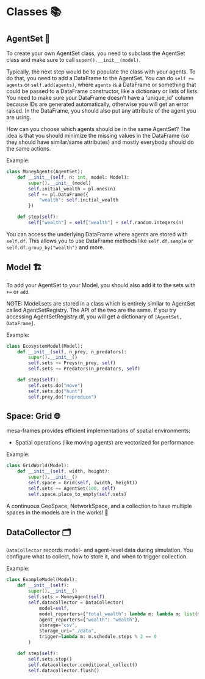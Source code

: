 # Classes 📚

## AgentSet 👥

To create your own AgentSet class, you need to subclass the AgentSet class and make sure to call `super().__init__(model)`.

Typically, the next step would be to populate the class with your agents. To do that, you need to add a DataFrame to the AgentSet. You can do `self += agents` or `self.add(agents)`, where `agents` is a DataFrame or something that could be passed to a DataFrame constructor, like a dictionary or lists of lists. You need to make sure your DataFrame doesn't have a 'unique_id' column because IDs are generated automatically, otherwise you will get an error raised. In the DataFrame, you should also put any attribute of the agent you are using.

How can you choose which agents should be in the same AgentSet? The idea is that you should minimize the missing values in the DataFrame (so they should have similar/same attributes) and mostly everybody should do the same actions.

Example:

```python
class MoneyAgents(AgentSet):
    def __init__(self, n: int, model: Model):
        super().__init__(model)
        self.initial_wealth = pl.ones(n)
        self += pl.DataFrame({
            "wealth": self.initial_wealth
        })

    def step(self):
        self["wealth"] = self["wealth"] + self.random.integers(n)
```

You can access the underlying DataFrame where agents are stored with `self.df`. This allows you to use DataFrame methods like `self.df.sample` or `self.df.group_by("wealth")` and more.

## Model 🏗️

To add your AgentSet to your Model, you should also add it to the sets with `+=` or `add`.

NOTE: Model.sets are stored in a class which is entirely similar to AgentSet called AgentSetRegistry. The API of the two are the same. If you try accessing AgentSetRegistry.df, you will get a dictionary of `[AgentSet, DataFrame]`.

Example:

```python
class EcosystemModel(Model):
    def __init__(self, n_prey, n_predators):
        super().__init__()
        self.sets += Preys(n_prey, self)
        self.sets += Predators(n_predators, self)

    def step(self):
        self.sets.do("move")
        self.sets.do("hunt")
        self.prey.do("reproduce")
```

## Space: Grid 🌐

mesa-frames provides efficient implementations of spatial environments:

- Spatial operations (like moving agents) are vectorized for performance

Example:

```python
class GridWorld(Model):
    def __init__(self, width, height):
        super().__init__()
        self.space = Grid(self, (width, height))
        self.sets += AgentSet(100, self)
        self.space.place_to_empty(self.sets)
```

A continuous GeoSpace, NetworkSpace, and a collection to have multiple spaces in the models are in the works! 🚧

## DataCollector 🗂️

`DataCollector` records model- and agent-level data during simulation.
You configure what to collect, how to store it, and when to trigger collection.

Example:

```python
class ExampleModel(Model):
    def __init__(self):
        super().__init__()
        self.sets = MoneyAgent(self)
        self.datacollector = DataCollector(
            model=self,
            model_reporters={"total_wealth": lambda m: lambda m: list(m.sets.df.values())[0]["wealth"].sum()},
            agent_reporters={"wealth": "wealth"},
            storage="csv",
            storage_uri="./data",
            trigger=lambda m: m.schedule.steps % 2 == 0
        )

    def step(self):
        self.sets.step()
        self.datacollector.conditional_collect()
        self.datacollector.flush()
```